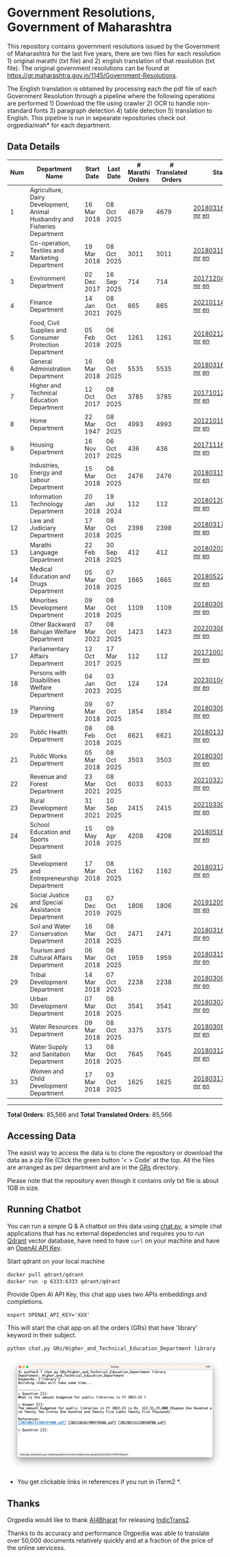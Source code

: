 # Government Resolutions, Government of Maharashtra

This repository contains government resolutions issued by the Government of Maharashtra for the last five years, there are two files for each resolution 1) original marathi (txt file) and 2) english translation of that resolution (txt file). The original government resolutions can be found at https://gr.maharashtra.gov.in/1145/Government-Resolutions.

The English translation is obtained by processing each the pdf file of each Government Resolution through a pipeline where the following operations are performed 1) Download the file using crawler 2) OCR to handle non-standard fonts 3) paragraph detection 4) table  detection 5) translation to English. This pipeline is run in sepearate repositories check out orgpedia/mah* for each department.


## Data Details

| Num | Department Name | Start Date | Last Date | # Marathi Orders | # Translated Orders | Starting Order | Last Order |
| --- | --------------- | ---------- | --------- | ---------------- | ------------------- | -------------- | ---------- |
| 1 | Agriculture, Dairy Development, Animal Husbandry and Fisheries Department | 16 Mar 2018 | 08 Oct 2025 | 4679 | 4679 | [201803161624182101.pdf](https://gr.maharashtra.gov.in/Site/Upload/Government%20Resolutions/English/201803161624182101.pdf) [mr](GRs/Agriculture,_Dairy_Development,_Animal_Husbandry_and_Fisheries_Department/201803161624182101.pdf.mr.txt) [en](GRs/Agriculture,_Dairy_Development,_Animal_Husbandry_and_Fisheries_Department/201803161624182101.pdf.en.txt) | [202510081903110901.pdf](https://gr.maharashtra.gov.in/Site/Upload/Government%20Resolutions/English/202510081903110901.pdf) [mr](GRs/Agriculture,_Dairy_Development,_Animal_Husbandry_and_Fisheries_Department/202510081903110901.pdf.mr.txt) [en](GRs/Agriculture,_Dairy_Development,_Animal_Husbandry_and_Fisheries_Department/202510081903110901.pdf.en.txt) |
| 2 | Co-operation, Textiles and Marketing Department | 19 Mar 2018 | 08 Oct 2025 | 3011 | 3011 | [201803191257576702.pdf](https://gr.maharashtra.gov.in/Site/Upload/Government%20Resolutions/English/201803191257576702.pdf) [mr](GRs/Co-operation,_Textiles_and_Marketing_Department/201803191257576702.pdf.mr.txt) [en](GRs/Co-operation,_Textiles_and_Marketing_Department/201803191257576702.pdf.en.txt) | [202510081852301202.pdf](https://gr.maharashtra.gov.in/Site/Upload/Government%20Resolutions/English/202510081852301202.pdf) [mr](GRs/Co-operation,_Textiles_and_Marketing_Department/202510081852301202.pdf.mr.txt) [en](GRs/Co-operation,_Textiles_and_Marketing_Department/202510081852301202.pdf.en.txt) |
| 3 | Environment Department | 02 Dec 2017 | 16 Sep 2025 | 714 | 714 | [201712041147216904.pdf](https://gr.maharashtra.gov.in/Site/Upload/Government%20Resolutions/English/201712041147216904.pdf) [mr](GRs/Environment_Department/201712041147216904.pdf.mr.txt) [en](GRs/Environment_Department/201712041147216904.pdf.en.txt) | [202509161454490904.pdf](https://gr.maharashtra.gov.in/Site/Upload/Government%20Resolutions/English/202509161454490904.pdf) [mr](GRs/Environment_Department/202509161454490904.pdf.mr.txt) [en](GRs/Environment_Department/202509161454490904.pdf.en.txt) |
| 4 | Finance Department | 14 Jan 2021 | 08 Oct 2025 | 865 | 865 | [202101141237329905.pdf](https://gr.maharashtra.gov.in/Site/Upload/Government%20Resolutions/English/202101141237329905.pdf) [mr](GRs/Finance_Department/202101141237329905.pdf.mr.txt) [en](GRs/Finance_Department/202101141237329905.pdf.en.txt) | [202510081858442305.pdf](https://gr.maharashtra.gov.in/Site/Upload/Government%20Resolutions/English/202510081858442305.pdf) [mr](GRs/Finance_Department/202510081858442305.pdf.mr.txt) [en](GRs/Finance_Department/202510081858442305.pdf.en.txt) |
| 5 | Food, Civil Supplies and Consumer Protection Department | 05 Feb 2018 | 06 Oct 2025 | 1261 | 1261 | [201802121244545806.pdf](https://gr.maharashtra.gov.in/Site/Upload/Government%20Resolutions/English/201802121244545806.pdf) [mr](GRs/Food,_Civil_Supplies_and_Consumer_Protection_Department/201802121244545806.pdf.mr.txt) [en](GRs/Food,_Civil_Supplies_and_Consumer_Protection_Department/201802121244545806.pdf.en.txt) | [202510061719395006.pdf](https://gr.maharashtra.gov.in/Site/Upload/Government%20Resolutions/English/202510061719395006.pdf) [mr](GRs/Food,_Civil_Supplies_and_Consumer_Protection_Department/202510061719395006.pdf.mr.txt) [en](GRs/Food,_Civil_Supplies_and_Consumer_Protection_Department/202510061719395006.pdf.en.txt) |
| 6 | General Administration Department | 16 Mar 2018 | 08 Oct 2025 | 5535 | 5535 | [201803161224022707.pdf](https://gr.maharashtra.gov.in/Site/Upload/Government%20Resolutions/English/201803161224022707.pdf) [mr](GRs/General_Administration_Department/201803161224022707.pdf.mr.txt) [en](GRs/General_Administration_Department/201803161224022707.pdf.en.txt) | [202510081837169307.pdf](https://gr.maharashtra.gov.in/Site/Upload/Government%20Resolutions/English/202510081837169307.pdf) [mr](GRs/General_Administration_Department/202510081837169307.pdf.mr.txt) [en](GRs/General_Administration_Department/202510081837169307.pdf.en.txt) |
| 7 | Higher and Technical Education Department | 12 Oct 2017 | 08 Oct 2025 | 3785 | 3785 | [201710121514029708.pdf](https://gr.maharashtra.gov.in/Site/Upload/Government%20Resolutions/English/201710121514029708.pdf) [mr](GRs/Higher_and_Technical_Education_Department/201710121514029708.pdf.mr.txt) [en](GRs/Higher_and_Technical_Education_Department/201710121514029708.pdf.en.txt) | [202510081927265008.pdf](https://gr.maharashtra.gov.in/Site/Upload/Government%20Resolutions/English/202510081927265008.pdf) [mr](GRs/Higher_and_Technical_Education_Department/202510081927265008.pdf.mr.txt) [en](GRs/Higher_and_Technical_Education_Department/202510081927265008.pdf.en.txt) |
| 8 | Home Department | 22 Mar 1947 | 08 Oct 2025 | 4993 | 4993 | [201210191648552129.pdf](https://gr.maharashtra.gov.in/Site/Upload/Government%20Resolutions/English/201210191648552129.pdf) [mr](GRs/Home_Department/201210191648552129.pdf.mr.txt) [en](GRs/Home_Department/201210191648552129.pdf.en.txt) | [202510081201001429.pdf](https://gr.maharashtra.gov.in/Site/Upload/Government%20Resolutions/English/202510081201001429.pdf) [mr](GRs/Home_Department/202510081201001429.pdf.mr.txt) [en](GRs/Home_Department/202510081201001429.pdf.en.txt) |
| 9 | Housing Department | 16 Nov 2017 | 06 Oct 2025 | 436 | 436 | [201711161447076609.pdf](https://gr.maharashtra.gov.in/Site/Upload/Government%20Resolutions/English/201711161447076609.pdf) [mr](GRs/Housing_Department/201711161447076609.pdf.mr.txt) [en](GRs/Housing_Department/201711161447076609.pdf.en.txt) | [202510061200187009.pdf](https://gr.maharashtra.gov.in/Site/Upload/Government%20Resolutions/English/202510061200187009.pdf) [mr](GRs/Housing_Department/202510061200187009.pdf.mr.txt) [en](GRs/Housing_Department/202510061200187009.pdf.en.txt) |
| 10 | Industries, Energy and Labour Department | 15 Mar 2018 | 08 Oct 2025 | 2476 | 2476 | [201803151204055010.pdf](https://gr.maharashtra.gov.in/Site/Upload/Government%20Resolutions/English/201803151204055010.pdf) [mr](GRs/Industries,_Energy_and_Labour_Department/201803151204055010.pdf.mr.txt) [en](GRs/Industries,_Energy_and_Labour_Department/201803151204055010.pdf.en.txt) | [202510081855493210.pdf](https://gr.maharashtra.gov.in/Site/Upload/Government%20Resolutions/English/202510081855493210.pdf) [mr](GRs/Industries,_Energy_and_Labour_Department/202510081855493210.pdf.mr.txt) [en](GRs/Industries,_Energy_and_Labour_Department/202510081855493210.pdf.en.txt) |
| 11 | Information Technology Department | 20 Jan 2018 | 19 Jul 2024 | 112 | 112 | [201801201843024511.pdf](https://gr.maharashtra.gov.in/Site/Upload/Government%20Resolutions/English/201801201843024511.pdf) [mr](GRs/Information_Technology_Department/201801201843024511.pdf.mr.txt) [en](GRs/Information_Technology_Department/201801201843024511.pdf.en.txt) | [202407191742379111.pdf](https://gr.maharashtra.gov.in/Site/Upload/Government%20Resolutions/English/202407191742379111.pdf) [mr](GRs/Information_Technology_Department/202407191742379111.pdf.mr.txt) [en](GRs/Information_Technology_Department/202407191742379111.pdf.en.txt) |
| 12 | Law and Judiciary Department | 17 Mar 2018 | 08 Oct 2025 | 2398 | 2398 | [201803171129290212.pdf](https://gr.maharashtra.gov.in/Site/Upload/Government%20Resolutions/English/201803171129290212.pdf) [mr](GRs/Law_and_Judiciary_Department/201803171129290212.pdf.mr.txt) [en](GRs/Law_and_Judiciary_Department/201803171129290212.pdf.en.txt) | [202510081843360512.pdf](https://gr.maharashtra.gov.in/Site/Upload/Government%20Resolutions/English/202510081843360512.pdf) [mr](GRs/Law_and_Judiciary_Department/202510081843360512.pdf.mr.txt) [en](GRs/Law_and_Judiciary_Department/202510081843360512.pdf.en.txt) |
| 13 | Marathi Language Department | 22 Feb 2018 | 30 Sep 2025 | 412 | 412 | [201802031549154233.pdf](https://gr.maharashtra.gov.in/Site/Upload/Government%20Resolutions/English/201802031549154233.pdf) [mr](GRs/Marathi_Language_Department/201802031549154233.pdf.mr.txt) [en](GRs/Marathi_Language_Department/201802031549154233.pdf.en.txt) | [202509301530344033.pdf](https://gr.maharashtra.gov.in/Site/Upload/Government%20Resolutions/English/202509301530344033.pdf) [mr](GRs/Marathi_Language_Department/202509301530344033.pdf.mr.txt) [en](GRs/Marathi_Language_Department/202509301530344033.pdf.en.txt) |
| 14 | Medical Education and Drugs Department | 05 Mar 2018 | 07 Oct 2025 | 1665 | 1665 | [201805221424292513.pdf](https://gr.maharashtra.gov.in/Site/Upload/Government%20Resolutions/English/201805221424292513.pdf) [mr](GRs/Medical_Education_and_Drugs_Department/201805221424292513.pdf.mr.txt) [en](GRs/Medical_Education_and_Drugs_Department/201805221424292513.pdf.en.txt) | [202510071320404313.pdf](https://gr.maharashtra.gov.in/Site/Upload/Government%20Resolutions/English/202510071320404313.pdf) [mr](GRs/Medical_Education_and_Drugs_Department/202510071320404313.pdf.mr.txt) [en](GRs/Medical_Education_and_Drugs_Department/202510071320404313.pdf.en.txt) |
| 15 | Minorities Development Department | 09 Mar 2018 | 08 Oct 2025 | 1109 | 1109 | [201803091218355314.pdf](https://gr.maharashtra.gov.in/Site/Upload/Government%20Resolutions/English/201803091218355314.pdf) [mr](GRs/Minorities_Development_Department/201803091218355314.pdf.mr.txt) [en](GRs/Minorities_Development_Department/201803091218355314.pdf.en.txt) | [202510081255567214.pdf](https://gr.maharashtra.gov.in/Site/Upload/Government%20Resolutions/English/202510081255567214.pdf) [mr](GRs/Minorities_Development_Department/202510081255567214.pdf.mr.txt) [en](GRs/Minorities_Development_Department/202510081255567214.pdf.en.txt) |
| 16 | Other Backward Bahujan Welfare Department | 07 Mar 2022 | 08 Oct 2025 | 1423 | 1423 | [202203081752439334.pdf](https://gr.maharashtra.gov.in/Site/Upload/Government%20Resolutions/English/202203081752439334.pdf) [mr](GRs/Other_Backward_Bahujan_Welfare_Department/202203081752439334.pdf.mr.txt) [en](GRs/Other_Backward_Bahujan_Welfare_Department/202203081752439334.pdf.en.txt) | [202510081816552534.pdf](https://gr.maharashtra.gov.in/Site/Upload/Government%20Resolutions/English/202510081816552534.pdf) [mr](GRs/Other_Backward_Bahujan_Welfare_Department/202510081816552534.pdf.mr.txt) [en](GRs/Other_Backward_Bahujan_Welfare_Department/202510081816552534.pdf.en.txt) |
| 17 | Parliamentary Affairs Department | 12 Oct 2017 | 17 Mar 2025 | 112 | 112 | [201710031642378615.pdf](https://gr.maharashtra.gov.in/Site/Upload/Government%20Resolutions/English/201710031642378615.pdf) [mr](GRs/Parliamentary_Affairs_Department/201710031642378615.pdf.mr.txt) [en](GRs/Parliamentary_Affairs_Department/201710031642378615.pdf.en.txt) | [202503171104518215.pdf](https://gr.maharashtra.gov.in/Site/Upload/Government%20Resolutions/English/202503171104518215.pdf) [mr](GRs/Parliamentary_Affairs_Department/202503171104518215.pdf.mr.txt) [en](GRs/Parliamentary_Affairs_Department/202503171104518215.pdf.en.txt) |
| 18 | Persons with Disabilities Welfare Department | 04 Jan 2023 | 03 Oct 2025 | 124 | 124 | [202301041906309635.pdf](https://gr.maharashtra.gov.in/Site/Upload/Government%20Resolutions/English/202301041906309635.pdf) [mr](GRs/Persons_with_Disabilities_Welfare_Department/202301041906309635.pdf.mr.txt) [en](GRs/Persons_with_Disabilities_Welfare_Department/202301041906309635.pdf.en.txt) | [202510031659187835.pdf](https://gr.maharashtra.gov.in/Site/Upload/Government%20Resolutions/English/202510031659187835.pdf) [mr](GRs/Persons_with_Disabilities_Welfare_Department/202510031659187835.pdf.mr.txt) [en](GRs/Persons_with_Disabilities_Welfare_Department/202510031659187835.pdf.en.txt) |
| 19 | Planning Department | 09 Mar 2018 | 07 Oct 2025 | 1854 | 1854 | [201803091441032716.pdf](https://gr.maharashtra.gov.in/Site/Upload/Government%20Resolutions/English/201803091441032716.pdf) [mr](GRs/Planning_Department/201803091441032716.pdf.mr.txt) [en](GRs/Planning_Department/201803091441032716.pdf.en.txt) | [202510071749430616.pdf](https://gr.maharashtra.gov.in/Site/Upload/Government%20Resolutions/English/202510071749430616.pdf) [mr](GRs/Planning_Department/202510071749430616.pdf.mr.txt) [en](GRs/Planning_Department/202510071749430616.pdf.en.txt) |
| 20 | Public Health Department | 08 Feb 2018 | 08 Oct 2025 | 6621 | 6621 | [201801311722275417.pdf](https://gr.maharashtra.gov.in/Site/Upload/Government%20Resolutions/English/201801311722275417.pdf) [mr](GRs/Public_Health_Department/201801311722275417.pdf.mr.txt) [en](GRs/Public_Health_Department/201801311722275417.pdf.en.txt) | [202510081256444317.pdf](https://gr.maharashtra.gov.in/Site/Upload/Government%20Resolutions/English/202510081256444317.pdf) [mr](GRs/Public_Health_Department/202510081256444317.pdf.mr.txt) [en](GRs/Public_Health_Department/202510081256444317.pdf.en.txt) |
| 21 | Public Works Department | 05 Mar 2018 | 08 Oct 2025 | 3503 | 3503 | [201803051515468118.pdf](https://gr.maharashtra.gov.in/Site/Upload/Government%20Resolutions/English/201803051515468118.pdf) [mr](GRs/Public_Works_Department/201803051515468118.pdf.mr.txt) [en](GRs/Public_Works_Department/201803051515468118.pdf.en.txt) | [202510081546036918.pdf](https://gr.maharashtra.gov.in/Site/Upload/Government%20Resolutions/English/202510081546036918.pdf) [mr](GRs/Public_Works_Department/202510081546036918.pdf.mr.txt) [en](GRs/Public_Works_Department/202510081546036918.pdf.en.txt) |
| 22 | Revenue and Forest Department | 23 Mar 2021 | 08 Oct 2025 | 6033 | 6033 | [202103231328393119.pdf](https://gr.maharashtra.gov.in/Site/Upload/Government%20Resolutions/English/202103231328393119.pdf) [mr](GRs/Revenue_and_Forest_Department/202103231328393119.pdf.mr.txt) [en](GRs/Revenue_and_Forest_Department/202103231328393119.pdf.en.txt) | [202510081834271119.pdf](https://gr.maharashtra.gov.in/Site/Upload/Government%20Resolutions/English/202510081834271119.pdf) [mr](GRs/Revenue_and_Forest_Department/202510081834271119.pdf.mr.txt) [en](GRs/Revenue_and_Forest_Department/202510081834271119.pdf.en.txt) |
| 23 | Rural Development Department | 31 Mar 2021 | 10 Sep 2025 | 2415 | 2415 | [202103301021181120.pdf](https://gr.maharashtra.gov.in/Site/Upload/Government%20Resolutions/English/202103301021181120.pdf) [mr](GRs/Rural_Development_Department/202103301021181120.pdf.mr.txt) [en](GRs/Rural_Development_Department/202103301021181120.pdf.en.txt) | [202509101416151320.pdf](https://gr.maharashtra.gov.in/Site/Upload/Government%20Resolutions/English/202509101416151320.pdf) [mr](GRs/Rural_Development_Department/202509101416151320.pdf.mr.txt) [en](GRs/Rural_Development_Department/202509101416151320.pdf.en.txt) |
| 24 | School Education and Sports Department | 15 May 2018 | 09 Apr 2025 | 4208 | 4208 | [201805161114241221.pdf](https://gr.maharashtra.gov.in/Site/Upload/Government%20Resolutions/English/201805161114241221.pdf) [mr](GRs/School_Education_and_Sports_Department/201805161114241221.pdf.mr.txt) [en](GRs/School_Education_and_Sports_Department/201805161114241221.pdf.en.txt) | [202504091555078221.pdf](https://gr.maharashtra.gov.in/Site/Upload/Government%20Resolutions/English/202504091555078221.pdf) [mr](GRs/School_Education_and_Sports_Department/202504091555078221.pdf.mr.txt) [en](GRs/School_Education_and_Sports_Department/202504091555078221.pdf.en.txt) |
| 25 | Skill Development and Entrepreneurship Department | 17 Mar 2018 | 08 Oct 2025 | 1162 | 1162 | [201803171322099003.pdf](https://gr.maharashtra.gov.in/Site/Upload/Government%20Resolutions/English/201803171322099003.pdf) [mr](GRs/Skill_Development_and_Entrepreneurship_Department/201803171322099003.pdf.mr.txt) [en](GRs/Skill_Development_and_Entrepreneurship_Department/201803171322099003.pdf.en.txt) | [202510081746209903.pdf](https://gr.maharashtra.gov.in/Site/Upload/Government%20Resolutions/English/202510081746209903.pdf) [mr](GRs/Skill_Development_and_Entrepreneurship_Department/202510081746209903.pdf.mr.txt) [en](GRs/Skill_Development_and_Entrepreneurship_Department/202510081746209903.pdf.en.txt) |
| 26 | Social Justice and Special Assistance Department | 03 Dec 2019 | 07 Oct 2025 | 1806 | 1806 | [201912051107011622.pdf](https://gr.maharashtra.gov.in/Site/Upload/Government%20Resolutions/English/201912051107011622.pdf) [mr](GRs/Social_Justice_and_Special_Assistance_Department/201912051107011622.pdf.mr.txt) [en](GRs/Social_Justice_and_Special_Assistance_Department/201912051107011622.pdf.en.txt) | [202510071459372322.pdf](https://gr.maharashtra.gov.in/Site/Upload/Government%20Resolutions/English/202510071459372322.pdf) [mr](GRs/Social_Justice_and_Special_Assistance_Department/202510071459372322.pdf.mr.txt) [en](GRs/Social_Justice_and_Special_Assistance_Department/202510071459372322.pdf.en.txt) |
| 27 | Soil and Water Conservation Department | 16 Mar 2018 | 08 Oct 2025 | 2471 | 2471 | [201803161247582426.pdf](https://gr.maharashtra.gov.in/Site/Upload/Government%20Resolutions/English/201803161247582426.pdf) [mr](GRs/Soil_and_Water_Conservation_Department/201803161247582426.pdf.mr.txt) [en](GRs/Soil_and_Water_Conservation_Department/201803161247582426.pdf.en.txt) | [202510081732486126.pdf](https://gr.maharashtra.gov.in/Site/Upload/Government%20Resolutions/English/202510081732486126.pdf) [mr](GRs/Soil_and_Water_Conservation_Department/202510081732486126.pdf.mr.txt) [en](GRs/Soil_and_Water_Conservation_Department/202510081732486126.pdf.en.txt) |
| 28 | Tourism and Cultural Affairs Department | 06 Mar 2018 | 08 Oct 2025 | 1959 | 1959 | [201803151055091823.pdf](https://gr.maharashtra.gov.in/Site/Upload/Government%20Resolutions/English/201803151055091823.pdf) [mr](GRs/Tourism_and_Cultural_Affairs_Department/201803151055091823.pdf.mr.txt) [en](GRs/Tourism_and_Cultural_Affairs_Department/201803151055091823.pdf.en.txt) | [202510081549574523.pdf](https://gr.maharashtra.gov.in/Site/Upload/Government%20Resolutions/English/202510081549574523.pdf) [mr](GRs/Tourism_and_Cultural_Affairs_Department/202510081549574523.pdf.mr.txt) [en](GRs/Tourism_and_Cultural_Affairs_Department/202510081549574523.pdf.en.txt) |
| 29 | Tribal Development Department | 14 Mar 2018 | 07 Oct 2025 | 2238 | 2238 | [201803091105184924.pdf](https://gr.maharashtra.gov.in/Site/Upload/Government%20Resolutions/English/201803091105184924.pdf) [mr](GRs/Tribal_Development_Department/201803091105184924.pdf.mr.txt) [en](GRs/Tribal_Development_Department/201803091105184924.pdf.en.txt) | [202510071038057424.pdf](https://gr.maharashtra.gov.in/Site/Upload/Government%20Resolutions/English/202510071038057424.pdf) [mr](GRs/Tribal_Development_Department/202510071038057424.pdf.mr.txt) [en](GRs/Tribal_Development_Department/202510071038057424.pdf.en.txt) |
| 30 | Urban Development Department | 07 Mar 2018 | 08 Oct 2025 | 3541 | 3541 | [201803071203178325.pdf](https://gr.maharashtra.gov.in/Site/Upload/Government%20Resolutions/English/201803071203178325.pdf) [mr](GRs/Urban_Development_Department/201803071203178325.pdf.mr.txt) [en](GRs/Urban_Development_Department/201803071203178325.pdf.en.txt) | [202510081820563225.pdf](https://gr.maharashtra.gov.in/Site/Upload/Government%20Resolutions/English/202510081820563225.pdf) [mr](GRs/Urban_Development_Department/202510081820563225.pdf.mr.txt) [en](GRs/Urban_Development_Department/202510081820563225.pdf.en.txt) |
| 31 | Water Resources Department | 09 Mar 2018 | 08 Oct 2025 | 3375 | 3375 | [201803091034435527.pdf](https://gr.maharashtra.gov.in/Site/Upload/Government%20Resolutions/English/201803091034435527.pdf) [mr](GRs/Water_Resources_Department/201803091034435527.pdf.mr.txt) [en](GRs/Water_Resources_Department/201803091034435527.pdf.en.txt) | [202510081710375727.pdf](https://gr.maharashtra.gov.in/Site/Upload/Government%20Resolutions/English/202510081710375727.pdf) [mr](GRs/Water_Resources_Department/202510081710375727.pdf.mr.txt) [en](GRs/Water_Resources_Department/202510081710375727.pdf.en.txt) |
| 32 | Water Supply and Sanitation Department | 13 Mar 2018 | 08 Oct 2025 | 7645 | 7645 | [201803121414108428.pdf](https://gr.maharashtra.gov.in/Site/Upload/Government%20Resolutions/English/201803121414108428.pdf) [mr](GRs/Water_Supply_and_Sanitation_Department/201803121414108428.pdf.mr.txt) [en](GRs/Water_Supply_and_Sanitation_Department/201803121414108428.pdf.en.txt) | [202510081531276828.pdf](https://gr.maharashtra.gov.in/Site/Upload/Government%20Resolutions/English/202510081531276828.pdf) [mr](GRs/Water_Supply_and_Sanitation_Department/202510081531276828.pdf.mr.txt) [en](GRs/Water_Supply_and_Sanitation_Department/202510081531276828.pdf.en.txt) |
| 33 | Women and Child Development Department | 17 Mar 2018 | 03 Oct 2025 | 1625 | 1625 | [201803171539444330.pdf](https://gr.maharashtra.gov.in/Site/Upload/Government%20Resolutions/English/201803171539444330.pdf) [mr](GRs/Women_and_Child_Development_Department/201803171539444330.pdf.mr.txt) [en](GRs/Women_and_Child_Development_Department/201803171539444330.pdf.en.txt) | [202510031516598530.pdf](https://gr.maharashtra.gov.in/Site/Upload/Government%20Resolutions/English/202510031516598530.pdf) [mr](GRs/Women_and_Child_Development_Department/202510031516598530.pdf.mr.txt) [en](GRs/Women_and_Child_Development_Department/202510031516598530.pdf.en.txt) |
----------------------------------------------------------------------------------------------------

**Total Orders**: 85,566 and **Total Translated Orders**: 85,566
## Accessing Data

The easist way to access the data is to clone the repository or download the data as a zip file (Click the green button '< > Code' at the top. All the files are arranged as per department and are in the [GRs](GRs) directory.

Please note that the repository even though it contains only txt file is about 1GB in size.

## Running Chatbot

You can run a simple Q & A chatbot on this data using [chat.py](chat.py), a simple chat applications that has no external depedencies and requires you to run [Qdrant](https://qdrant.tech/) vector database, have need to have `curl` on your machine and have an [OpenAI API Key](https://help.openai.com/en/articles/4936850-where-do-i-find-my-secret-api-key).

Start qdrant on your local machine
```shell
docker pull qdrant/qdrant
docker run -p 6333:6333 qdrant/qdrant
```

Provide Open AI API Key, this chat app uses two APIs embeddings and completions.
```shell
export OPENAI_API_KEY='XXX'
```

This will start the chat app on all the orders (GRs) that have 'library' keyword in their subject.

```shell
python chat.py GRs/Higher_and_Technical_Education_Department library
```

![screenshot of running chat.py](screenshot.png)

* You get clickable links in references if you run in iTerm2 *.

## Thanks

Orgpedia would like to thank [AI4Bharat](https://ai4bharat.iitm.ac.in/) for releasing [IndicTrans2](https://github.com/AI4Bharat/IndicTrans2).

Thanks to its accuracy and performance Orgpedia was able to translate over 50,000 documents relatively quickly and at a fraction of the price of the online servicess.

